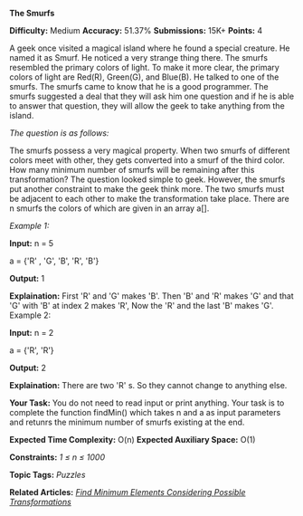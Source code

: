 **The Smurfs**

**Difficulty:** Medium  **Accuracy:** 51.37%    **Submissions:** 15K+   **Points:** 4

A geek once visited a magical island where he found a special creature. He named it as Smurf. He noticed a very strange thing there. The smurfs resembled the primary colors of light. To make it more clear, the primary colors of light are Red(R), Green(G), and Blue(B). He talked to one of the smurfs. The smurfs came to know that he is a good programmer. The smurfs suggested a deal that they will ask him one question and if he is able to answer that question, they will allow the geek to take anything from the island.

*The question is as follows:*

The smurfs possess a very magical property. When two smurfs of different colors meet with other, they gets converted into a smurf of the third color. How many minimum number of smurfs will be remaining after this transformation? The question looked simple to geek. However, the smurfs put another constraint to make the geek think more. The two smurfs must be adjacent to each other  to make the transformation take place. There are n smurfs the colors of which are given in an array a[].

*Example 1:*

**Input:** n = 5

a = {'R' , 'G', 'B', 'R', 'B'}

**Output:** 1

**Explaination:** 
First 'R' and 'G' makes 'B'. Then 'B' and 'R' makes 'G' and that 'G' with 'B' at index 2 makes 'R', Now the 'R' and the last 'B' makes 'G'.
Example 2:

**Input:** n = 2

a = {'R', 'R'}

**Output:** 2

**Explaination:** There are two 'R' s. So they cannot change to anything else.

**Your Task:**
You do not need to read input or print anything. Your task is to complete the function findMin() which takes n and a as input parameters and retunrs the minimum number of smurfs existing at the end.

**Expected Time Complexity:** O(n)
**Expected Auxiliary Space:** O(1)

**Constraints:**
*1 ≤ n ≤ 1000* 

**Topic Tags:**
*Puzzles*

**Related Articles:**
[*Find Minimum Elements Considering Possible Transformations*](https://www.geeksforgeeks.org/find-minimum-elements-considering-possible-transformations/)